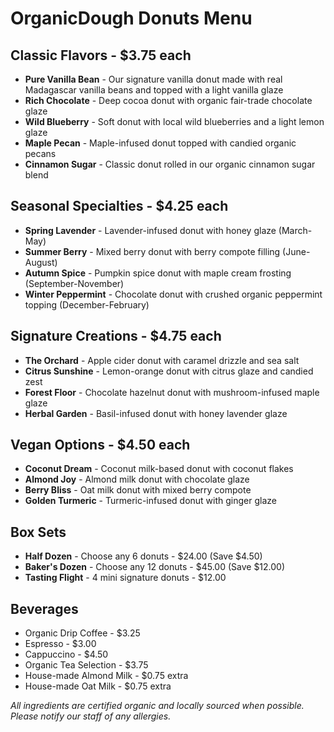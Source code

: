 # OrganicDough Donuts Menu

## Classic Flavors - $3.75 each
- **Pure Vanilla Bean** - Our signature vanilla donut made with real Madagascar vanilla beans and topped with a light vanilla glaze
- **Rich Chocolate** - Deep cocoa donut with organic fair-trade chocolate glaze
- **Wild Blueberry** - Soft donut with local wild blueberries and a light lemon glaze
- **Maple Pecan** - Maple-infused donut topped with candied organic pecans
- **Cinnamon Sugar** - Classic donut rolled in our organic cinnamon sugar blend

## Seasonal Specialties - $4.25 each
- **Spring Lavender** - Lavender-infused donut with honey glaze (March-May)
- **Summer Berry** - Mixed berry donut with berry compote filling (June-August)
- **Autumn Spice** - Pumpkin spice donut with maple cream frosting (September-November)
- **Winter Peppermint** - Chocolate donut with crushed organic peppermint topping (December-February)

## Signature Creations - $4.75 each
- **The Orchard** - Apple cider donut with caramel drizzle and sea salt
- **Citrus Sunshine** - Lemon-orange donut with citrus glaze and candied zest
- **Forest Floor** - Chocolate hazelnut donut with mushroom-infused maple glaze
- **Herbal Garden** - Basil-infused donut with honey lavender glaze

## Vegan Options - $4.50 each
- **Coconut Dream** - Coconut milk-based donut with coconut flakes
- **Almond Joy** - Almond milk donut with chocolate glaze
- **Berry Bliss** - Oat milk donut with mixed berry compote
- **Golden Turmeric** - Turmeric-infused donut with ginger glaze

## Box Sets
- **Half Dozen** - Choose any 6 donuts - $24.00 (Save $4.50)
- **Baker's Dozen** - Choose any 12 donuts - $45.00 (Save $12.00)
- **Tasting Flight** - 4 mini signature donuts - $12.00

## Beverages
- Organic Drip Coffee - $3.25
- Espresso - $3.00
- Cappuccino - $4.50
- Organic Tea Selection - $3.75
- House-made Almond Milk - $0.75 extra
- House-made Oat Milk - $0.75 extra

*All ingredients are certified organic and locally sourced when possible. Please notify our staff of any allergies.*

